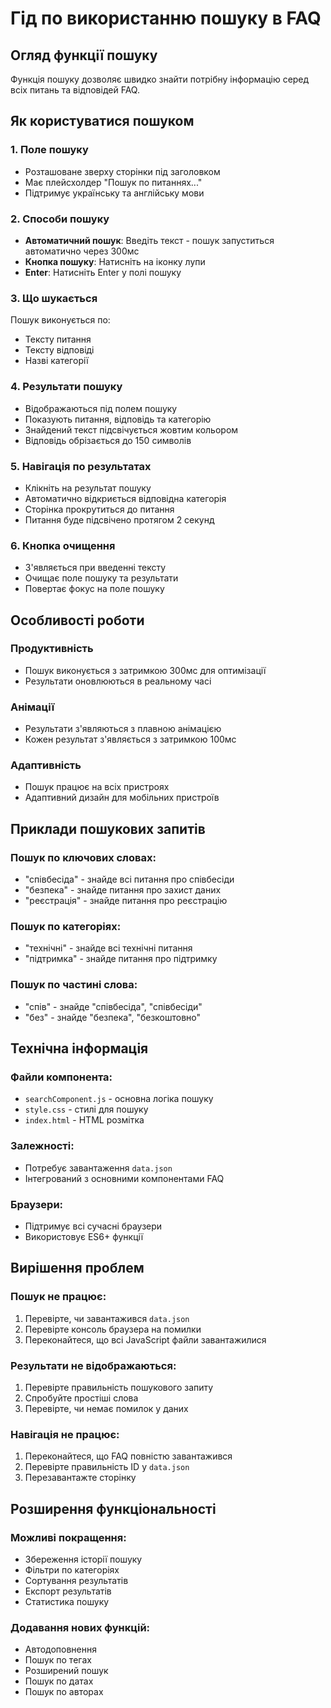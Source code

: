# Гід по використанню пошуку в FAQ

## Огляд функції пошуку

Функція пошуку дозволяє швидко знайти потрібну інформацію серед всіх питань та відповідей FAQ.

## Як користуватися пошуком

### 1. Поле пошуку
- Розташоване зверху сторінки під заголовком
- Має плейсхолдер "Пошук по питаннях..."
- Підтримує українську та англійську мови

### 2. Способи пошуку
- **Автоматичний пошук**: Введіть текст - пошук запуститься автоматично через 300мс
- **Кнопка пошуку**: Натисніть на іконку лупи
- **Enter**: Натисніть Enter у полі пошуку

### 3. Що шукається
Пошук виконується по:
- Тексту питання
- Тексту відповіді
- Назві категорії

### 4. Результати пошуку
- Відображаються під полем пошуку
- Показують питання, відповідь та категорію
- Знайдений текст підсвічується жовтим кольором
- Відповідь обрізається до 150 символів

### 5. Навігація по результатах
- Клікніть на результат пошуку
- Автоматично відкриється відповідна категорія
- Сторінка прокрутиться до питання
- Питання буде підсвічено протягом 2 секунд

### 6. Кнопка очищення
- З'являється при введенні тексту
- Очищає поле пошуку та результати
- Повертає фокус на поле пошуку

## Особливості роботи

### Продуктивність
- Пошук виконується з затримкою 300мс для оптимізації
- Результати оновлюються в реальному часі

### Анімації
- Результати з'являються з плавною анімацією
- Кожен результат з'являється з затримкою 100мс

### Адаптивність
- Пошук працює на всіх пристроях
- Адаптивний дизайн для мобільних пристроїв

## Приклади пошукових запитів

### Пошук по ключових словах:
- "співбесіда" - знайде всі питання про співбесіди
- "безпека" - знайде питання про захист даних
- "реєстрація" - знайде питання про реєстрацію

### Пошук по категоріях:
- "технічні" - знайде всі технічні питання
- "підтримка" - знайде питання про підтримку

### Пошук по частині слова:
- "спів" - знайде "співбесіда", "співбесіди"
- "без" - знайде "безпека", "безкоштовно"

## Технічна інформація

### Файли компонента:
- `searchComponent.js` - основна логіка пошуку
- `style.css` - стилі для пошуку
- `index.html` - HTML розмітка

### Залежності:
- Потребує завантаження `data.json`
- Інтегрований з основними компонентами FAQ

### Браузери:
- Підтримує всі сучасні браузери
- Використовує ES6+ функції

## Вирішення проблем

### Пошук не працює:
1. Перевірте, чи завантажився `data.json`
2. Перевірте консоль браузера на помилки
3. Переконайтеся, що всі JavaScript файли завантажилися

### Результати не відображаються:
1. Перевірте правильність пошукового запиту
2. Спробуйте простіші слова
3. Перевірте, чи немає помилок у даних

### Навігація не працює:
1. Переконайтеся, що FAQ повністю завантажився
2. Перевірте правильність ID у `data.json`
3. Перезавантажте сторінку

## Розширення функціональності

### Можливі покращення:
- Збереження історії пошуку
- Фільтри по категоріях
- Сортування результатів
- Експорт результатів
- Статистика пошуку

### Додавання нових функцій:
- Автодоповнення
- Пошук по тегах
- Розширений пошук
- Пошук по датах
- Пошук по авторах
